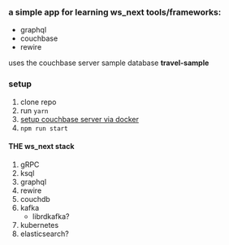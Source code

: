 ### a simple app for learning ws_next tools/frameworks:
* graphql
* couchbase
* rewire

uses the couchbase server sample database __travel-sample__

### setup
1. clone repo
1. run `yarn`
1. [setup couchbase server via docker](https://hub.docker.com/r/couchbase/server/)
1. `npm run start`

#### THE ws_next stack
1. gRPC
1. ksql
1. graphql
1. rewire
1. couchdb
1. kafka
   * librdkafka?
1. kubernetes
1. elasticsearch?